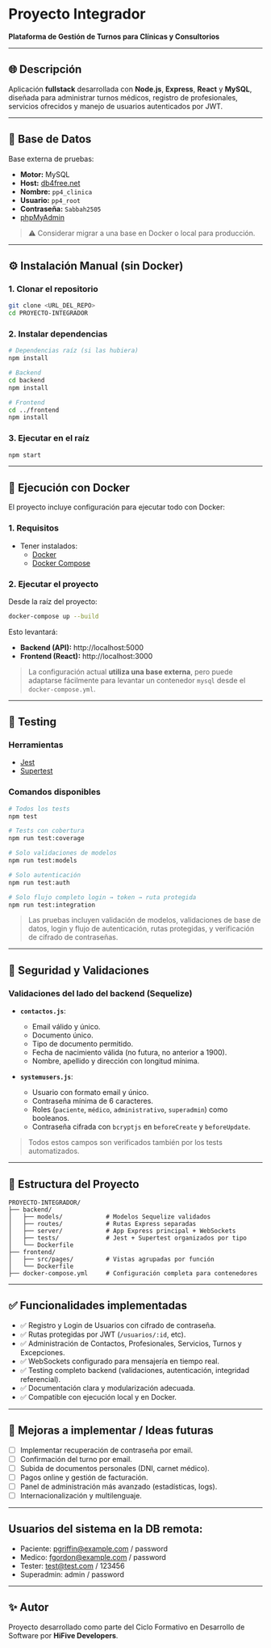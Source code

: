 # Proyecto Integrador

**Plataforma de Gestión de Turnos para Clínicas y Consultorios**

---

## 🌐 Descripción

Aplicación **fullstack** desarrollada con **Node.js**, **Express**, **React** y **MySQL**, diseñada para administrar turnos médicos, registro de profesionales, servicios ofrecidos y manejo de usuarios autenticados por JWT.

---

## 🧠 Base de Datos

Base externa de pruebas:

- **Motor:** MySQL
- **Host:** [db4free.net](https://www.db4free.net)
- **Nombre:** `pp4_clinica`
- **Usuario:** `pp4_root`
- **Contraseña:** `Sabbah2505`
- [phpMyAdmin](https://www.db4free.net/phpMyAdmin/index.php?route=/database/structure&db=pp4_clinica)

> ⚠️ Considerar migrar a una base en Docker o local para producción.
---

## ⚙️ Instalación Manual (sin Docker)

### 1. Clonar el repositorio

```bash
git clone <URL_DEL_REPO>
cd PROYECTO-INTEGRADOR
```

### 2. Instalar dependencias

```bash
# Dependencias raíz (si las hubiera)
npm install

# Backend
cd backend
npm install

# Frontend
cd ../frontend
npm install
```

### 3. Ejecutar en el raíz

```bash
npm start
```

---

## 🐳 Ejecución con Docker

El proyecto incluye configuración para ejecutar todo con Docker:

### 1. Requisitos

- Tener instalados:
  - [Docker](https://www.docker.com/)
  - [Docker Compose](https://docs.docker.com/compose/)

### 2. Ejecutar el proyecto

Desde la raíz del proyecto:

```bash
docker-compose up --build
```

Esto levantará:

- **Backend (API):** http://localhost:5000
- **Frontend (React):** http://localhost:3000

> La configuración actual **utiliza una base externa**, pero puede adaptarse fácilmente para levantar un contenedor `mysql` desde el `docker-compose.yml`.

---

## 🧪 Testing

### Herramientas

- [Jest](https://jestjs.io/)
- [Supertest](https://github.com/visionmedia/supertest)

### Comandos disponibles

```bash
# Todos los tests
npm test

# Tests con cobertura
npm run test:coverage

# Solo validaciones de modelos
npm run test:models

# Solo autenticación
npm run test:auth

# Solo flujo completo login → token → ruta protegida
npm run test:integration
```

> Las pruebas incluyen validación de modelos, validaciones de base de datos, login y flujo de autenticación, rutas protegidas, y verificación de cifrado de contraseñas.

---

## 🔐 Seguridad y Validaciones

### Validaciones del lado del backend (Sequelize)

- **`contactos.js`**:
  - Email válido y único.
  - Documento único.
  - Tipo de documento permitido.
  - Fecha de nacimiento válida (no futura, no anterior a 1900).
  - Nombre, apellido y dirección con longitud mínima.

- **`systemusers.js`**:
  - Usuario con formato email y único.
  - Contraseña mínima de 6 caracteres.
  - Roles (`paciente`, `médico`, `administrativo`, `superadmin`) como booleanos.
  - Contraseña cifrada con `bcryptjs` en `beforeCreate` y `beforeUpdate`.

> Todos estos campos son verificados también por los tests automatizados.

---

## 📁 Estructura del Proyecto

```
PROYECTO-INTEGRADOR/
├── backend/
│   ├── models/            # Modelos Sequelize validados
│   ├── routes/            # Rutas Express separadas
│   ├── server/            # App Express principal + WebSockets
│   ├── tests/             # Jest + Supertest organizados por tipo
│   └── Dockerfile
├── frontend/
│   ├── src/pages/         # Vistas agrupadas por función
│   └── Dockerfile
├── docker-compose.yml     # Configuración completa para contenedores
```

---

## ✅ Funcionalidades implementadas

- ✅ Registro y Login de Usuarios con cifrado de contraseña.
- ✅ Rutas protegidas por JWT (`/usuarios/:id`, etc).
- ✅ Administración de Contactos, Profesionales, Servicios, Turnos y Excepciones.
- ✅ WebSockets configurado para mensajería en tiempo real.
- ✅ Testing completo backend (validaciones, autenticación, integridad referencial).
- ✅ Documentación clara y modularización adecuada.
- ✅ Compatible con ejecución local y en Docker.

---

## 🚧 Mejoras a implementar / Ideas futuras

- [ ] Implementar recuperación de contraseña por email.
- [ ] Confirmación del turno por email.
- [ ] Subida de documentos personales (DNI, carnet médico).
- [ ] Pagos online y gestión de facturación.
- [ ] Panel de administración más avanzado (estadísticas, logs).
- [ ] Internacionalización y multilenguaje.

---

## Usuarios del sistema en la DB remota:

-  Paciente: 
    pgriffin@example.com / password
-  Medico: 
    fgordon@example.com / password 
-  Tester:
    test@test.com / 123456
-  Superadmin:
    admin / password

---

## ✨ Autor

Proyecto desarrollado como parte del Ciclo Formativo en Desarrollo de Software por **HiFive Developers**.